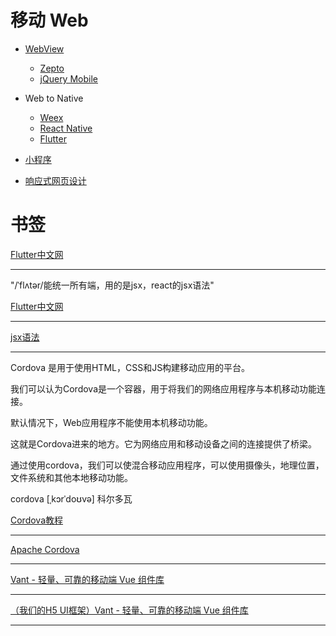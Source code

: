 # 移动 Web

- [WebView](https://developer.android.com/reference/android/webkit/WebView)

  - [Zepto](https://zeptojs.com/)
  - [jQuery Mobile](https://jquerymobile.com/)

- Web to Native

  - [Weex](https://weex.apache.org/zh/)
  - [React Native](https://reactnative.cn/)
  - [Flutter](https://flutterchina.club/)

- [小程序](https://mp.weixin.qq.com/cgi-bin/wx)
- [响应式网页设计](https://zh.wikipedia.org/wiki/%E5%93%8D%E5%BA%94%E5%BC%8F%E7%BD%91%E9%A1%B5%E8%AE%BE%E8%AE%A1)

# 书签
[Flutter中文网](https://flutterchina.club/)

---

"/ˈflʌtər/能统一所有端，用的是jsx，react的jsx语法"

[Flutter中文网](https://flutterchina.club/)

---

[jsx语法](https://www.baidu.com/s?ie=utf-8&f=8&rsv_bp=1&rsv_idx=1&tn=baidu&wd=jsx&oq=logger&rsv_pq=8f5c8f1f00010be1&rsv_t=680dS8IpkPM0vrvPQPnvCbNyzWDqnRbeOm4FyGVh7CapSEUMkIu4pXNLKSY&rqlang=cn&rsv_enter=1&rsv_dl=tb&inputT=2697&rsv_sug3=8&rsv_sug1=6&rsv_sug7=101&rsv_sug2=0&rsv_sug4=2697)

---

Cordova 是用于使用HTML，CSS和JS构建移动应用的平台。

我们可以认为Cordova是一个容器，用于将我们的网络应用程序与本机移动功能连接。

默认情况下，Web应用程序不能使用本机移动功能。

这就是Cordova进来的地方。它为网络应用和移动设备之间的连接提供了桥梁。 

通过使用cordova，我们可以使混合移动应用程序，可以使用摄像头，地理位置，文件系统和其他本地移动功能。

cordova [ˌkɔrˈdoʊvə] 科尔多瓦

[Cordova教程](https://www.w3cschool.cn/cordova/)

---

[Apache Cordova](https://cordova.apache.org/)

---

[Vant - 轻量、可靠的移动端 Vue 组件库](https://youzan.github.io/vant/#/zh-CN/)

---

 [（我们的H5 UI框架）Vant - 轻量、可靠的移动端 Vue 组件库](https://youzan.github.io/vant/#/zh-CN/) 

---


